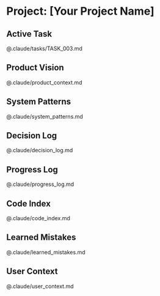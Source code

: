 # Project: [Your Project Name]

## Active Task
@.claude/tasks/TASK_003.md

## Product Vision
@.claude/product_context.md

## System Patterns
@.claude/system_patterns.md

## Decision Log
@.claude/decision_log.md

## Progress Log
@.claude/progress_log.md

## Code Index
@.claude/code_index.md

## Learned Mistakes
@.claude/learned_mistakes.md

## User Context
@.claude/user_context.md

